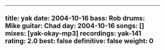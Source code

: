 
---
title: yak
date: 2004-10-16
bass:	Rob
drums:	Mike
guitar:	Chad
day: 2004-10-16
songs: []
mixes: [yak-okay-mp3]
recordings: yak-141
rating: 2.0
best: false
definitive: false
weight: 0
---
